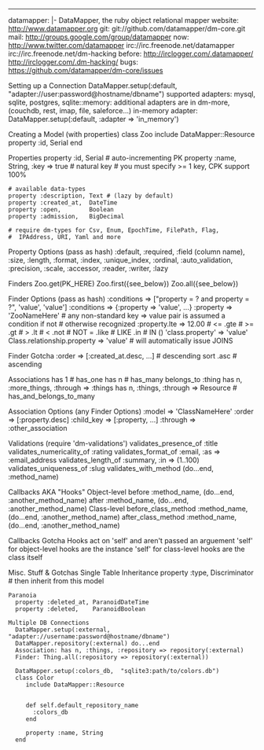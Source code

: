--- 
datamapper: |-
  DataMapper, the ruby object relational mapper
    website:  http://www.datamapper.org
    git:      git://github.com/datamapper/dm-core.git
    mail:     http://groups.google.com/group/datamapper
    now:      http://www.twitter.com/datamapper
              irc://irc.freenode.net/datamapper
              irc://irc.freenode.net/dm-hacking
    before:   http://irclogger.com/.datamapper/
              http://irclogger.com/.dm-hacking/
    bugs:     https://github.com/datamapper/dm-core/issues
  
  Setting up a Connection
    DataMapper.setup(:default, "adapter://user:password@hostname/dbname")
    supported adapters: mysql, sqlite, postgres, sqlite::memory:
    additional adapters are in dm-more, (couchdb, rest, imap, file, saleforce...)
    in-memory adapter: DataMapper.setup(:default, :adapter => 'in_memory')
  
  Creating a Model (with properties)
    class Zoo
      include DataMapper::Resource
      property :id, Serial
    end
  
  
  Properties
    property :id,   Serial               # auto-incrementing PK
    property :name, String, :key => true # natural key
      # you must specify >= 1 key, CPK support 100%
  
    # available data-types
    property :description, Text # (lazy by default)
    property :created_at,  DateTime
    property :open,        Boolean
    property :admission,   BigDecimal
  
    # require dm-types for Csv, Enum, EpochTime, FilePath, Flag,
    #  IPAddress, URI, Yaml and more
  
  Property Options (pass as hash)
    :default, :required, :field (column name), :size, :length, :format,
    :index, :unique_index, :ordinal, :auto_validation, :precision,
    :scale, :accessor, :reader, :writer, :lazy
  
  
  Finders
    Zoo.get(PK_HERE)
    Zoo.first({see_below})
    Zoo.all({see_below})
  
  Finder Options (pass as hash)
    :conditions => ["property = ? and property = ?", 'value', 'value']
    :conditions => {:property => 'value', ...}
    :property => 'ZooNameHere' 
       # any non-standard key => value pair is assumed a condition if not 
       # otherwise recognized
    :property.lte => 12.00  # <=
             .gte           # >=
             .gt            # >
             .lt            # <
             .not           # NOT =
             .like          # LIKE
             .in            # IN ()
    'class.property' => 'value'
    Class.relationship.property => 'value' # will automatically issue JOINS
  
  Finder Gotcha
    :order => [:created_at.desc, ...] # descending sort
                          .asc        # ascending
  
  
  Associations
    has 1                    # has_one
    has n                    # has_many
    belongs_to :thing
    has n, :more_things, :through => :things
    has n, :things, :through => Resource # has_and_belongs_to_many
  
  Association Options
    (any Finder Options)
    :model => 'ClassNameHere'
    :order => [:property.desc]
    :child_key => [:property, ...]
    :through => :other_association
  
  
  Validations (require 'dm-validations')
    validates_presence_of     :title
    validates_numericality_of :rating
    validates_format_of       :email, :as => :email_address
    validates_length_of       :summary, :in => (1..100)
    validates_uniqueness_of   :slug
    validates_with_method (do...end, :method_name)
  
  
  Callbacks AKA "Hooks"
    Object-level
      before :method_name, (do...end, :another_method_name)
      after  :method_name, (do...end, :another_method_name)
    Class-level
      before_class_method :method_name, (do...end, :another_method_name)
      after_class_method  :method_name, (do...end, :another_method_name)
  
  Callbacks Gotcha
    Hooks act on 'self' and aren't passed an arguement
    'self' for object-level hooks are the instance
    'self' for class-level hooks are the class itself
  
  Misc. Stuff & Gotchas
    Single Table Inheritance
      property :type, Discriminator # then inherit from this model
  
    Paranoia
      property :deleted_at, ParanoidDateTime
      property :deleted,    ParanoidBoolean
  
    Multiple DB Connections
      DataMapper.setup(:external, "adapter://username:password@hostname/dbname")
      DataMapper.repository(:external) do...end
      Association: has n, :things, :repository => repository(:external)
      Finder: Thing.all(:repository => repository(:external))
  
      DataMapper.setup(:colors_db,  "sqlite3:path/to/colors.db")
      class Color
         include DataMapper::Resource
  
  
         def self.default_repository_name
           :colors_db
         end
  
         property :name, String
      end
